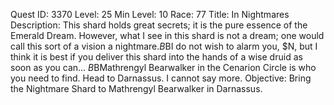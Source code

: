 Quest ID: 3370
Level: 25
Min Level: 10
Race: 77
Title: In Nightmares
Description: This shard holds great secrets; it is the pure essence of the Emerald Dream. However, what I see in this shard is not a dream; one would call this sort of a vision a nightmare.$B$BI do not wish to alarm you, $N, but I think it is best if you deliver this shard into the hands of a wise druid as soon as you can... $B$BMathrengyl Bearwalker in the Cenarion Circle is who you need to find. Head to Darnassus. I cannot say more.
Objective: Bring the Nightmare Shard to Mathrengyl Bearwalker in Darnassus.
